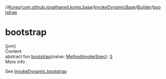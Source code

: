 //[Kores](../../../index.md)/[com.github.jonathanxd.kores.base](../../index.md)/[InvokeDynamicBase](../index.md)/[Builder](index.md)/[bootstrap](bootstrap.md)



# bootstrap  
[jvm]  
Content  
abstract fun [bootstrap](bootstrap.md)(value: [MethodInvokeSpec](../../../com.github.jonathanxd.kores.common/-method-invoke-spec/index.md)): [S](index.md)  
More info  


See [InvokeDynamic.bootstrap](../../-invoke-dynamic/bootstrap.md)

  



